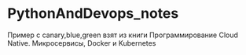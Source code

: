 # PythonAndDevops_notes
Пример с canary,blue,green взят из книги Программирование Cloud Native. Микросервисы, Docker и Kubernetes
